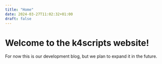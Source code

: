 ```yaml
---
title: "Home"
date: 2024-03-27T11:02:32+01:00
draft: false
---
```


# Welcome to the k4scripts website!
For now this is our development blog, but we plan to expand it in the future.